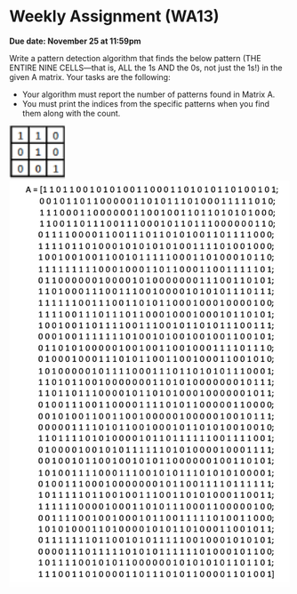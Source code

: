 # Weekly Assignment (WA13)

**Due date: November 25 at 11:59pm**

Write a pattern detection algorithm that finds the below pattern (THE ENTIRE NINE CELLS—that is, ALL the 1s AND the 0s, not just the 1s!) in the given A matrix. Your tasks are the following:

- Your algorithm must report the number of patterns found in Matrix A.
- You must print the indices from the specific patterns when you find them along with the count.

<div>
<img src="images/image1.png" width="100">
</div>

<div>
<img src="images/image2.png" width="800">
</div>
